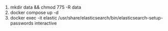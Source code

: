 1. mkdir data && chmod 775 -R data
2. docker compose up -d
3. docker exec -it elastic /usr/share/elasticsearch/bin/elasticsearch-setup-passwords interactive